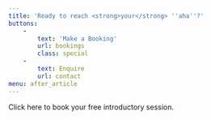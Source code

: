 ```yaml
---
title: 'Ready to reach <strong>your</strong> ''aha''?'
buttons:
    -
        text: 'Make a Booking'
        url: bookings
        class: special
    -
        text: Enquire
        url: contact
menu: after_article
---
```


Click here to book your free introductory session.
